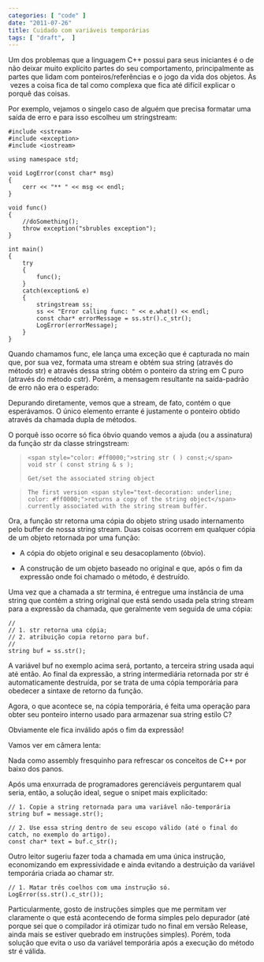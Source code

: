 ```yaml
---
categories: [ "code" ]
date: "2011-07-26"
title: Cuidado com variáveis temporárias
tags: [ "draft",  ]
---
```

Um dos problemas que a linguagem C++ possui para seus iniciantes é o de não deixar muito explícito partes do seu comportamento, principalmente as partes que lidam com ponteiros/referências e o jogo da vida dos objetos. Às  vezes a coisa fica de tal como complexa que fica até difícil explicar o porquê das coisas.

Por exemplo, vejamos o singelo caso de alguém que precisa formatar uma saída de erro e para isso escolheu um stringstream:

    #include <sstream>
    #include <exception>
    #include <iostream>
    
    using namespace std;
    
    void LogError(const char* msg)
    {
        cerr << "** " << msg << endl;
    }
    
    void func()
    {
        //doSomething();
        throw exception("sbrubles exception");
    }
    
    int main()
    {
        try
        {
            func();
        }
        catch(exception& e)
        {
            stringstream ss;
            ss << "Error calling func: " << e.what() << endl;
            const char* errorMessage = ss.str().c_str();
            LogError(errorMessage);
        }
    }
     
    

Quando chamamos func, ele lança uma exceção que é capturada no main que, por sua vez, formata uma stream e obtém sua string (através do método str) e através dessa string obtém o ponteiro da string em C puro (através do método cstr). Porém, a mensagem resultante na saída-padrão de erro não era o esperado:


Depurando diretamente, vemos que a stream, de fato, contém o que esperávamos. O único elemento errante é justamente o ponteiro obtido através da chamada dupla de métodos.


O porquê isso ocorre só fica óbvio quando vemos a ajuda (ou a assinatura) da função str da classe stringstream:



>     
>     <span style="color: #ff0000;">string str ( ) const;</span>
>     void str ( const string & s );
>     
>     Get/set the associated string object
> 

>     
>     The first version <span style="text-decoration: underline; color: #ff0000;">returns a copy of the string object</span> currently associated with the string stream buffer.
> 


Ora, a função str retorna uma cópia do objeto string usado internamento pelo buffer de nossa string stream. Duas coisas ocorrem em qualquer cópia de um objeto retornada por uma função:

    
  * A cópia do objeto original e seu desacoplamento (óbvio).

    
  * A construção de um objeto baseado no original e que, após o fim da expressão onde foi chamado o método, é destruído.

Uma vez que a chamada a str termina, é entregue uma instância de uma string que contém a string original que está sendo usada pela string stream para a expressão da chamada, que geralmente vem seguida de uma cópia:

    
    //
    // 1. str retorna uma cópia;
    // 2. atribuição copia retorno para buf.
    //
    string buf = ss.str();

A variável buf no exemplo acima será, portanto, a terceira string usada aqui até então. Ao final da expressão, a string intermediária retornada por str é automaticamente destruída, por se trata de uma cópia temporária para obedecer a sintaxe de retorno da função.

Agora, o que acontece se, na cópia temporária, é feita uma operação para obter seu ponteiro interno usado para armazenar sua string estilo C?

Obviamente ele fica inválido após o fim da expressão!

Vamos ver em câmera lenta:


Nada como assembly fresquinho para refrescar os conceitos de C++ por baixo dos panos.


Após uma enxurrada de programadores gerenciáveis perguntarem qual seria, então, a solução ideal, segue o snipet mais explicitado:

    
    // 1. Copie a string retornada para uma variável não-temporária
    string buf = message.str();
    
    // 2. Use essa string dentro de seu escopo válido (até o final do catch, no exemplo do artigo).
    const char* text = buf.c_str();


Outro leitor sugeriu fazer toda a chamada em uma única instrução, economizando em expressividade e ainda evitando a destruição da variável temporária criada ao chamar str.

    
    // 1. Matar três coelhos com uma instrução só.
    LogError(ss.str().c_str());

Particularmente, gosto de instruções simples que me permitam ver claramente o que está acontecendo de forma simples pelo depurador (até porque sei que o compilador irá otimizar tudo no final em versão Release, ainda mais se estiver quebrado em instruções simples). Porém, toda solução que evita o uso da variável temporária após a execução do método str é válida.
